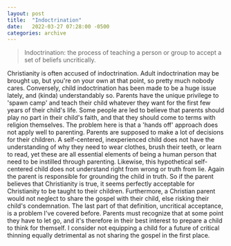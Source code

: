 ```yaml
---
layout: post
title:  "Indoctrination"
date:   2022-03-27 07:28:00 -0500
categories: archive
---
```


> Indoctrination: the process of teaching a person or group to accept a set of beliefs uncritically.

Christianity is often accused of indoctrination.
Adult indoctrination may be brought up, but you're on your own at that point, so pretty much nobody cares.
Conversely, child indoctrination has been made to be a huge issue lately, and (kinda) understandably so.
Parents have the unique privilege to 'spawn camp' and teach their child whatever they want for the first few years of their child's life.
Some people are led to believe that parents should play no part in their child's faith, and that they should come to terms with religion themselves.
The problem here is that a 'hands off' approach does not apply well to parenting.
Parents are supposed to make a lot of decisions for their children.
A self-centered, inexperienced child does not have the understanding of why they need to wear clothes, brush their teeth, or learn to read, yet these are all essential elements of being a human person that need to be instilled through parenting.
Likewise, this hypothetical self-centered child does not understand right from wrong or truth from lie.
Again the parent is responsible for grounding the child in truth.
So if the parent believes that Christianity is true, it seems perfectly acceptable for Christianity to be taught to their children.
Furthermore, a Christian parent would not neglect to share the gospel with their child, else risking their child's condemnation.
The last part of that definition, uncritical acceptance, is a problem I've covered before.
Parents must recognize that at some point they have to let go, and it's therefore in their best interest to prepare a child to think for themself.
I consider not equipping a child for a future of critical thinning equally detrimental as not sharing the gospel in the first place.
